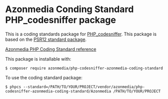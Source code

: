 # Azonmedia Conding Standard PHP_codesniffer package

This is a coding standards package for [PHP_codesniffer](https://github.com/squizlabs/PHP_CodeSniffer). This package is based on the [PSR12 standard package](https://github.com/squizlabs/PHP_CodeSniffer/tree/master/src/Standards/PSR12).

[Azonmedia PHP Coding Standard reference](https://github.com/AzonMedia/php-coding-standard)

This package is installable with:
```
$ composer require azonmedia/php-codesniffer-azonmedia-coding-standard
```
To use the coding standard package:
```
$ phpcs --standard=/PATH/TO/YOUR/PROJECT/vendor/azonmedia/php-codesniffer-azonmedia-coding-standard/Azonmedia /PATH/TO/YOUR/PROJECT
```